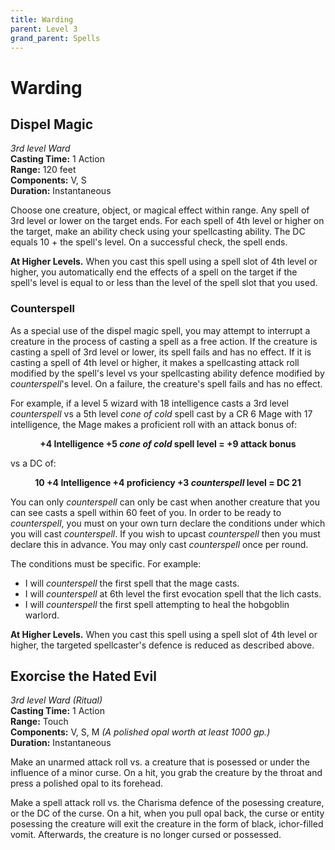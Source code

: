 ```yaml
---
title: Warding
parent: Level 3
grand_parent: Spells
---
```


# Warding

## Dispel Magic
*3rd level Ward*<br>
**Casting Time:** 1 Action<br>
**Range:** 120 feet<br>
**Components:** V, S<br>
**Duration:** Instantaneous

Choose one creature, object, or magical effect within range. Any spell of 3rd level or lower on the target ends. For each spell of 4th level or higher on the target, make an ability check using your spellcasting ability. The DC equals 10 + the spell's level. On a successful check, the spell ends.

**At Higher Levels.** When you cast this spell using a spell slot of 4th level or higher, you automatically end the effects of a spell on the target if the spell's level is equal to or less than the level of the spell slot that you used.

### Counterspell
As a special use of the dispel magic spell, you may attempt to interrupt a creature in the process of casting a spell as a free action. If the creature is casting a spell of 3rd level or lower, its spell fails and has no effect. If it is casting a spell of 4th level or higher, it makes a spellcasting attack roll modified by the spell's level vs your spellcasting ability defence modified by *counterspell*'s level. On a failure, the creature's spell fails and has no effect.

For example, if a level 5 wizard with 18 intelligence casts a 3rd level *counterspell* vs a 5th level *cone of cold* spell cast by a CR 6 Mage with 17 intelligence, the Mage makes a proficient roll with an attack bonus of:

<center>

<strong>+4 Intelligence +5 <em>cone of cold</em> spell level = +9 attack bonus</strong>

</center>

vs a DC of:

<center>

<strong>10 +4 Intelligence +4 proficiency +3 <em>counterspell</em> level = DC 21</strong>

</center>

You can only *counterspell* can only be cast when another creature that you can see casts a spell within 60 feet of you. In order to be ready to *counterspell*, you must on your own turn declare the conditions under which you will cast *counterspell*. If you wish to upcast *counterspell* then you must declare this in advance. You may only cast *counterspell* once per round.

The conditions must be specific. For example:
* I will *counterspell* the first spell that the mage casts.
* I will *counterspell* at 6th level the first evocation spell that the lich casts.
* I will *counterspell* the first spell attempting to heal the hobgoblin warlord.

**At Higher Levels.** When you cast this spell using a spell slot of 4th level or higher, the targeted spellcaster's defence is reduced as described above.

## Exorcise the Hated Evil
*3rd level Ward (Ritual)*<br>
**Casting Time:** 1 Action<br>
**Range:** Touch<br>
**Components:** V, S, M *(A polished opal worth at least 1000 gp.)*<br>
**Duration:** Instantaneous

Make an unarmed attack roll vs. a creature that is posessed or under the influence of a minor curse. On a hit, you grab the creature by the throat and press a polished opal to its forehead.

Make a spell attack roll vs. the Charisma defence of the posessing creature, or the DC of the curse. On a hit, when you pull opal back, the curse or entity posessing the creature will exit the creature in the form of black, ichor-filled vomit. Afterwards, the creature is no longer cursed or possessed.
